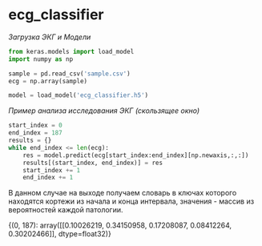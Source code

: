 # ecg_classifier

*Загрузка ЭКГ и Модели*

```python
from keras.models import load_model
import numpy as np

sample = pd.read_csv('sample.csv')
ecg = np.array(sample)

model = load_model('ecg_classifier.h5')
```
*Пример анализа исследования ЭКГ (скользящее окно)*

```python
start_index = 0
end_index = 187
results = {}
while end_index <= len(ecg):
    res = model.predict(ecg[start_index:end_index][np.newaxis,:,:])
    results[(start_index, end_index)] = res
    start_index += 1
    end_index += 1
```

В данном случае на выходе получаем словарь в ключах которого находятся кортежи из начала и конца интервала, значения - массив из вероятностей каждой патологии.

{(0, 187): array([[0.10026219, 0.34150958, 0.17208087, 0.08412264, 0.30202466]], dtype=float32)}
